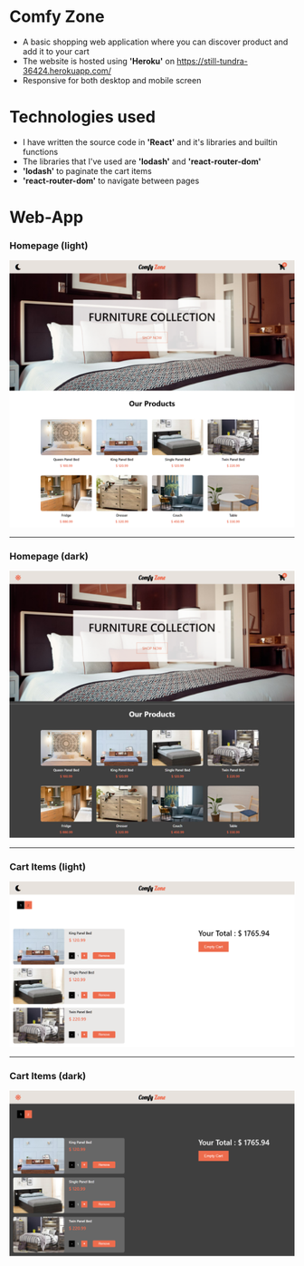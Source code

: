 # Comfy Zone

- A basic shopping web application where you can discover product and add it to your cart
- The website is hosted using **'Heroku'** on https://still-tundra-36424.herokuapp.com/
- Responsive for both desktop and mobile screen

# Technologies used

- I have written the source code in **'React'** and it's libraries and builtin functions
- The libraries that I've used are **'lodash'** and **'react-router-dom'**
- **'lodash'** to paginate the cart items
- **'react-router-dom'** to navigate between pages

# Web-App

### Homepage (light)

![alt](./screenshots/homepage.png)

---

### Homepage (dark)

![alt](<./screenshots/homepage%20(dark).png>)

---

### Cart Items (light)

![alt](./screenshots/cart-products.png)

---

### Cart Items (dark)

![alt](<./screenshots/cart-products%20(dark).png>)
